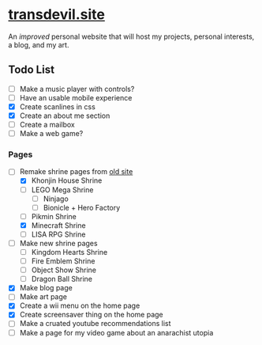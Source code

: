 # [transdevil.site](https://transdevil.site/)

An _improved_ personal website that will host my projects, personal interests, a blog, and my art.

## Todo List

- [ ] Make a music player with controls?
- [ ] Have an usable mobile experience
- [x] Create scanlines in css
- [x] Create an about me section
- [ ] Create a mailbox
- [ ] Make a web game?

### Pages

- [ ] Remake shrine pages from [old site](https://thetransgenderdevil.neocities.org/)
  - [x] Khonjin House Shrine
  - [ ] LEGO Mega Shrine
    - [ ] Ninjago
    - [ ] Bionicle + Hero Factory
  - [ ] Pikmin Shrine
  - [x] Minecraft Shrine
  - [ ] LISA RPG Shrine
- [ ] Make new shrine pages
  - [ ] Kingdom Hearts Shrine
  - [ ] Fire Emblem Shrine
  - [ ] Object Show Shrine
  - [ ] Dragon Ball Shrine
- [x] Make blog page
- [ ] Make art page
- [x] Create a wii menu on the home page
- [x] Create screensaver thing on the home page
- [ ] Make a cruated youtube recommendations list
- [ ] Make a page for my video game about an anarachist utopia
